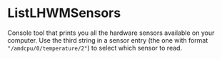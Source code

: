 # ListLHWMSensors

Console tool that prints you all the hardware sensors available on your computer.
Use the third string in a sensor entry (the one with format `"/amdcpu/0/temperature/2"`) to select which sensor to read.
